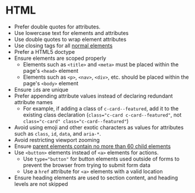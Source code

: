 # HTML

- Prefer double quotes for attributes.
- Use lowercase text for elements and attributes
- Use double quotes to wrap element attributes
- Use closing tags for all [normal elements]
- Prefer a HTML5 doctype
- Ensure elements are scoped properly
  - Elements such as `<title>` and `<meta>` must be placed within the page's
    `<head>` element
  - Elements such as `<p>`, `<nav>`, `<div>`, etc. should be placed within the
    page's `<body>` element
- Ensure `id`s are unique
- Prefer appending attribute values instead of declaring redundant attribute
  names
  - For example, if adding a class of `c-card--featured`, add it to the existing
    class declaration (`class="c-card c-card--featured"`, not `class="c-card"
    class="c-card--featured"`)
- Avoid using emoji and other exotic characters as values for attributes such as
  `class`, `id`, `data`, and `aria-*`.
- Avoid restricting viewport zooming
- Ensure [parent elements contain no more than 60 child elements]
- Use `<button>` elements instead of `<a>` elements for actions.
  - Use `type="button"` for button elements used outside of forms to prevent the
    browser from trying to submit form data
  - Use a `href` attribute for `<a>` elements with a valid location
- Ensure heading elements are used to section content, and heading levels are
  not skipped

[normal elements]: https://html.spec.whatwg.org/multipage/syntax.html#normal-elements
[parent elements contain no more than 60 child elements]: https://developers.google.com/web/tools/lighthouse/audits/dom-size
